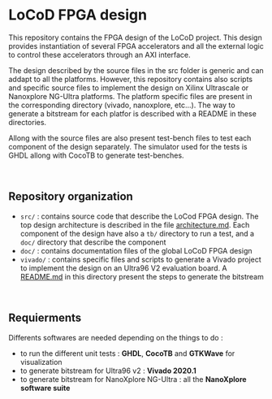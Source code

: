 # LoCoD FPGA design

This repository contains the FPGA design of the LoCoD project. This design provides instantiation of several FPGA accelerators and all the external logic to control these accelerators through an AXI interface.

The design described by the source files in the src folder is generic and can addapt to all the platforms. However, this repository contains also scripts and specific source files to implement the design on Xilinx Ultrascale or Nanoxplore NG-Ultra platforms. The platform specific files are present in the corresponding directory (vivado, nanoxplore, etc...). The way to generate a bitstream for each platfor is described with a README in these directories.

Allong with the source files are also present test-bench files to test each component of the design separately. The simulator used for the tests is GHDL allong with CocoTB to generate test-benches.

<br>

## Repository organization
- `src/` : contains source code that describe the LoCod FPGA design. The top design architecture is described in the file [architecture.md](doc/architecture.md). Each component of the design have also a `tb/` directory to run a test, and a `doc/` directory that describe the component
- `doc/` : contains documentation files of the global LoCoD FPGA design
- `vivado/` : contains specific files and scripts to generate a Vivado project to implement the design on an Ultra96 V2 evaluation board. A [README.md](vivado/README.md) in this directory present the steps to generate the bitstream

<br>

## Requierments

Differents softwares are needed depending on the things to do :
- to run the different unit tests : **GHDL**, **CocoTB** and **GTKWave** for visualization
- to generate bitstream for Ultra96 v2 : **Vivado 2020.1**
- to generate bitstream for NanoXplore NG-Ultra : all the **NanoXplore software suite**